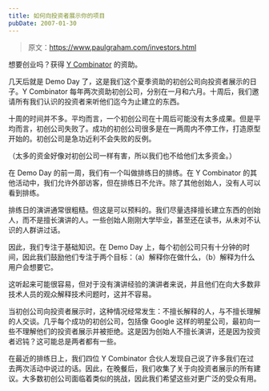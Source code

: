 ```yaml
---
title: 如何向投资者展示你的项目
pubDate: 2007-01-30
---
```


> 原文：https://www.paulgraham.com/investors.html 

            
想要创业吗？获得 [Y Combinator](http://ycombinator.com/apply.html) 的资助。

几天后就是 Demo Day 了，这是我们这个夏季资助的初创公司向投资者展示的日子。Y Combinator 每年两次资助初创公司，分别在一月和六月。十周后，我们邀请所有我们认识的投资者来听他们迄今为止建立的东西。

十周的时间并不多。平均而言，一个初创公司在十周后可能没有太多成果。但是平均而言，初创公司失败了。成功的初创公司很多是在一两周内不停工作，打造原型开始的。初创公司是急功近利不会失败的反例。

（太多的资金好像对初创公司一样有害，所以我们也不给他们太多资金。）

在 Demo Day 的前一周，我们有一个叫做排练日的排练。在 Y Combinator 的其他活动中，我们允许外部访客，但在排练日不允许。除了其他创始人，没有人可以看到排练。

排练日的演讲通常很粗糙。但这是可以预料的。我们尽量选择擅长建立东西的创始人，而不是擅长演讲的人。一些创始人刚刚大学毕业，甚至还在读书，从未对不认识的人群讲过话。

因此，我们专注于基础知识。在 Demo Day 上，每个初创公司只有十分钟的时间，因此我们鼓励他们专注于两个目标：（a）解释你在做什么，（b）解释为什么用户会想要它。

这听起来可能很容易，但对于没有演讲经验的演讲者来说，并且他们在向大多数非技术人员的观众解释技术问题时，这并不容易。

当初创公司向投资者展示时，这种情况经常发生：不擅长解释的人，与不擅长理解的人交谈。几乎每个成功的初创公司，包括像 Google 这样的明星公司，最初向一些不理解他们的投资者展示并被拒绝。这是因为创始人不擅长演讲，还是因为投资者迟钝？这可能总是两者都有一些。

在最近的排练日上，我们四位 Y Combinator 合伙人发现自己说了许多我们在过去两次活动中说过的话。因此，在晚餐后，我们收集了关于向投资者展示的所有建议。大多数初创公司面临着类似的挑战，因此我们希望这些对更广泛的受众有用。
